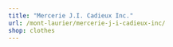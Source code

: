 ```yaml
---
title: "Mercerie J.I. Cadieux Inc."
url: /mont-laurier/mercerie-j-i-cadieux-inc/
shop: clothes
---
```

